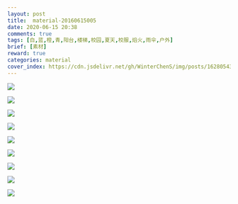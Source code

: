 ```yaml
---
layout: post
title:  material-20160615005
date: 2020-06-15 20:38
comments: true
tags: [白,蓝,橙,青,阳台,楼梯,校园,夏天,校服,焰火,雨伞,户外]
brief: [素材]
reward: true
categories: material
cover_index: https://cdn.jsdelivr.net/gh/WinterChenS/img/posts/1628054315681677.jpg
---
```


![](https://cdn.jsdelivr.net/gh/WinterChenS/img/posts/1628054315866452.jpg)


![](https://cdn.jsdelivr.net/gh/WinterChenS/img/posts/1628054316110326.jpg)



![](https://cdn.jsdelivr.net/gh/WinterChenS/img/posts/1628054316385430.jpg)



![](https://cdn.jsdelivr.net/gh/WinterChenS/img/posts/1628054316767237.jpg)


![](https://cdn.jsdelivr.net/gh/WinterChenS/img/posts/1628054316972623.jpg)


![](https://cdn.jsdelivr.net/gh/WinterChenS/img/posts/1628054317365436.jpg)



![](https://cdn.jsdelivr.net/gh/WinterChenS/img/posts/1628054317616430.jpg)


![](https://cdn.jsdelivr.net/gh/WinterChenS/img/posts/1628054317897324.jpg)


![](https://cdn.jsdelivr.net/gh/WinterChenS/img/posts/1628054318183348.jpg)


